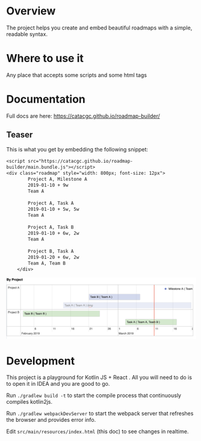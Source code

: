 # Overview

The project helps you create and embed beautiful roadmaps with a simple, readable syntax.

# Where to use it

Any place that accepts some scripts and some html tags

# Documentation

Full docs are here: https://catacgc.github.io/roadmap-builder/

## Teaser

This is what you get by embedding the following snippet:

```
<script src="https://catacgc.github.io/roadmap-builder/main.bundle.js"></script>
<div class="roadmap" style="width: 800px; font-size: 12px">
        Project A, Milestone A
        2019-01-10 + 9w
        Team A

        Project A, Task A
        2019-01-10 + 5w, 5w
        Team A

        Project A, Task B
        2019-01-10 + 6w, 2w
        Team A

        Project B, Task A
        2019-01-20 + 6w, 2w
        Team A, Team B
    </div>
```

![image](img/rendered.png)

# Development

This project is a playground for Kotlin JS + React .
All you will need to do is to open it in IDEA and you are good to go.

Run `./gradlew build -t` to start the compile process that continuously compiles kotlin2js.

Run `./gradlew webpackDevServer` to start the webpack server that refreshes the browser and provides error info.

Edit `src/main/resources/index.html` (this doc) to see changes in realtime.